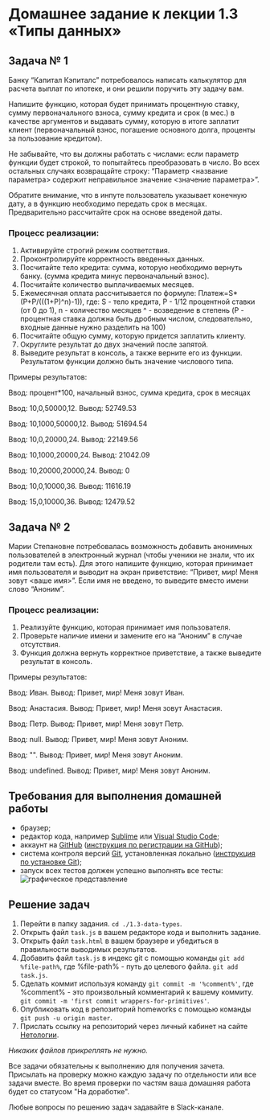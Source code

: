 # Домашнее задание к лекции 1.3 «Типы данных»

## Задача № 1

Банку “Капитал Кэпиталс” потребовалось написать калькулятор для расчета выплат по ипотеке, и они решили поручить эту задачу вам. 

Напишите функцию, которая будет принимать процентную ставку, сумму первоначального взноса, сумму кредита и срок (в мес.) в качестве аргументов и выдавать сумму, которую в итоге заплатит клиент (первоначальный взнос, погашение основного долга, проценты за пользование кредитом). 

Не забывайте, что вы должны работать с числами: если параметр функции будет строкой, то попытайтесь преобразовать в число. Во всех остальных случаях возвращайте строку: “Параметр <название параметра> содержит неправильное значение <значение параметра>”.

Обратите внимание, что в инпуте пользователь указывает конечную дату, а в функцию необходимо передать срок в месяцах. Предварительно рассчитайте срок на основе введеной даты.

### Процесс реализации:
1) Активируйте строгий режим соответствия.
2) Проконтролируйте корректность введенных данных.
3) Посчитайте тело кредита: сумма, которую необходимо вернуть банку. (сумма кредита минус первоначальный взнос).
4) Посчитайте количество выплачиваемых месяцев.
5) Ежемесячная оплата рассчитывается по формуле:
Платеж=S*(P+P/(((1+P)^n)-1)), где:
S - тело кредита, P - 1/12 процентной ставки (от 0 до 1), n - количество месяцев
^ - возведение в степень (P - процентная ставка должна быть дробным числом, следовательно, входные данные нужно разделить на 100)
6) Посчитайте общую сумму, которую придется заплатить клиенту.
7) Округлите результат до двух значений после запятой.
8) Выведите результат в консоль, а также верните его из функции. Результатом функции должно быть значение числового типа.

Примеры результатов:

Ввод: процент*100, начальный взнос, сумма кредита, срок в месяцах

Ввод: 10,0,50000,12. Вывод: 52749.53

Ввод: 10,1000,50000,12. Вывод: 51694.54

Ввод: 10,0,20000,24. Вывод: 22149.56

Ввод: 10,1000,20000,24. Вывод: 21042.09

Ввод: 10,20000,20000,24. Вывод: 0

Ввод: 10,0,10000,36. Вывод: 11616.19 

Ввод: 15,0,10000,36. Вывод:  12479.52

## Задача № 2

Марии Степановне потребовалась возможность добавить анонимных пользователей в электронный журнал (чтобы ученики не знали, что их родители там есть). Для этого напишите функцию, которая принимает имя пользователя и выводит на экран приветствие: “Привет, мир! Меня зовут <ваше имя>”. Если имя не введено, то выведите вместо имени слово “Аноним”.

### Процесс реализации:
1) Реализуйте функцию, которая принимает имя пользователя.
3) Проверьте наличие имени и замените его на “Аноним” в случае отсутствия.
2) Функция должна вернуть корректное приветствие, а также выведите результат в консоль.

Примеры результатов:

Ввод: Иван. Вывод: Привет, мир! Меня зовут Иван.

Ввод: Анастасия. Вывод: Привет, мир! Меня зовут Анастасия.

Ввод: Петр. Вывод: Привет, мир! Меня зовут Петр.

Ввод: null. Вывод: Привет, мир! Меня зовут Аноним.

Ввод: "". Вывод: Привет, мир! Меня зовут Аноним.

Ввод: undefined. Вывод: Привет, мир! Меня зовут Аноним.

## Требования для выполнения домашней работы

* браузер;
* редактор кода, например [Sublime][1] или [Visual Studio Code][2];
* аккаунт на [GitHub][0] ([инструкция по регистрации на GitHub][3]);
* система контроля версий [Git][4], установленная локально ([инструкция по установке Git][5]);
* запуск всех тестов должен успешно выполнять все тесты:
![графическое представление](../Jasmine/results/sucessed_tasks2_1.png)

## Решение задач
1. Перейти в папку задания. `cd ./1.3-data-types`.
2. Открыть файл `task.js` в вашем редакторе кода и выполнить задание.
3. Открыть файл `task.html` в вашем браузере и убедиться в правильности выводимых результатов.
4. Добавить файл `task.js` в индекс git с помощью команды `git add %file-path%`, где %file-path% - путь до целевого файла. `git add task.js`.
5. Сделать коммит используя команду `git commit -m '%comment%'`, где %comment% - это произвольный комментарий к вашему коммиту. `git commit -m 'first commit wrappers-for-primitives'`.
6. Опубликовать код в репозиторий homeworks с помощью команды `git push -u origin master`.
7. Прислать ссылку на репозиторий через личный кабинет на сайте [Нетологии][6].

[0]: https://github.com/
[1]: https://www.sublimetext.com/
[2]: https://code.visualstudio.com/
[3]: https://github.com/netology-code/guides/blob/master/git/github.md
[4]: https://git-scm.com/
[5]: https://github.com/netology-code/guides/blob/master/git/REAMDE.md
[6]: https://netology.ru/

*Никаких файлов прикреплять не нужно.*

Все задачи обязательны к выполнению для получения зачета. Присылать на проверку можно каждую задачу по отдельности или все задачи вместе. Во время проверки по частям ваша домашняя работа будет со статусом "На доработке".

Любые вопросы по решению задач задавайте в Slack-канале.
